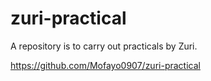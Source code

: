 # zuri-practical
A repository is to carry out practicals by Zuri.


https://github.com/Mofayo0907/zuri-practical
